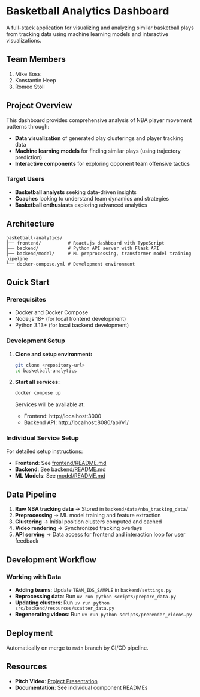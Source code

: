 # Basketball Analytics Dashboard

A full-stack application for visualizing and analyzing similar basketball plays from tracking data using machine learning models and interactive visualizations.

## Team Members

1. Mike Boss
2. Konstantin Heep
3. Romeo Stoll

## Project Overview

This dashboard provides comprehensive analysis of NBA player movement patterns through:
- **Data visualization** of generated play clusterings and player tracking data
- **Machine learning models** for finding similar plays (using trajectory prediction)
- **Interactive components** for exploring opponent team offensive tactics

### Target Users

- **Basketball analysts** seeking data-driven insights
- **Coaches** looking to understand team dynamics and strategies  
- **Basketball enthusiasts** exploring advanced analytics

## Architecture

```
basketball-analytics/
├── frontend/          # React.js dashboard with TypeScript
├── backend/           # Python API server with Flask API
├── backend/model/     # ML preprocessing, transformer model training pipeline
└── docker-compose.yml # Development environment
```

## Quick Start

### Prerequisites

- Docker and Docker Compose
- Node.js 18+ (for local frontend development)
- Python 3.13+ (for local backend development)

### Development Setup

1. **Clone and setup environment:**
   ```bash
   git clone <repository-url>
   cd basketball-analytics
   ```

2. **Start all services:**
   ```bash
   docker compose up
   ```
   
   Services will be available at:
   - Frontend: http://localhost:3000
   - Backend API: http://localhost:8080/api/v1/

### Individual Service Setup

For detailed setup instructions:
- **Frontend**: See [frontend/README.md](frontend/README.md)
- **Backend**: See [backend/README.md](backend/README.md)  
- **ML Models**: See [model/README.md](backend/src/backend/model/README.md)

## Data Pipeline

1. **Raw NBA tracking data** → Stored in `backend/data/nba_tracking_data/`
2. **Preprocessing** → ML model training and feature extraction
3. **Clustering** → Initial position clusters computed and cached
4. **Video rendering** → Synchronized tracking overlays
5. **API serving** → Data access for frontend and interaction loop for user feedback

## Development Workflow

### Working with Data

- **Adding teams**: Update `TEAM_IDS_SAMPLE` in `backend/settings.py`
- **Reprocessing data**: Run `uv run python scripts/prepare_data.py`
- **Updating clusters**: Run `uv run python src/backend/resources/scatter_data.py`
- **Regenerating videos**: Run `uv run python scripts/prerender_videos.py`

## Deployment

Automatically on merge to `main` branch by CI/CD pipeline.

## Resources

- **Pitch Video**: [Project Presentation](https://polybox.ethz.ch/index.php/s/bjtuIzQxFkGUOqX)
- **Documentation**: See individual component READMEs
